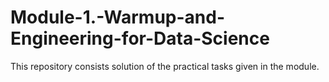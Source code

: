 # Module-1.-Warmup-and-Engineering-for-Data-Science
This repository consists solution of the practical tasks given in the module.
